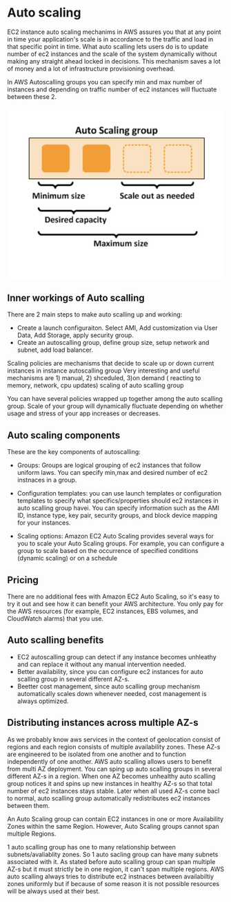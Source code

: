 # Auto scaling
EC2 instance auto scaling mechanims in AWS assures you that at any point in time your application's scale is in accordance to
the traffic and load in that specific point in time.
What auto scalling lets users do is to update number of ec2 instances and the scale of the system dynamically without making any
straight ahead locked in decisions. This mechanism saves a lot of money and a lot of infrastructure provisioning overhead.  

In AWS Autoscalling groups you can specify min and max number of instances and depending on traffic number of ec2 instances will fluctuate
between these 2.

![autoscalling diagram](./auto-scaling.png)

## Inner workings of Auto scalling
There are 2 main steps to make auto scalling up and working:
- Create a launch configuraiton. Select AMI, Add customization via User Data, Add Storage, apply security group.
- Create an autoscalling group, define group size, setup network and subnet, add load balancer. 

Scaling policies are mechanisms that decide to scale up or down current instances in instance autoscalling group
Very interesting and useful mechanisms are 1) manual, 2) shceduled, 3)on demand ( reacting to memory, network, cpu updates) scaling of auto scalling group 

You can have several policies wrapped up together among the auto scalling group.
Scale of your group will dynamically fluctuate depending on whether usage and stress of your app increases or decreases.

## Auto scaling components
These are the key components of autoscalling:
- Groups: Groups are logical grouping of ec2 instances that follow uniform laws. You can specify min,max and desired number of ec2 instnaces in a group.
- Configuration templates: you can use launch templates or configuration templates to specify what specifics/properties should ec2 instances in auto scalling group havei. You can specify information such as the AMI ID, instance type, key pair, security groups, and block device mapping for your instances. 

- Scaling options: Amazon EC2 Auto Scaling provides several ways for you to scale your Auto Scaling groups. For example, you can configure a group to scale based on the occurrence of specified conditions (dynamic scaling) or on a schedule 

## Pricing
There are no additional fees with Amazon EC2 Auto Scaling, so it's easy to try it out and see how it can benefit your AWS architecture. You only pay for the AWS resources (for example, EC2 instances, EBS volumes, and CloudWatch alarms) that you use.

## Auto scalling benefits
- EC2 autoscalling group can detect if any instance becomes unhleathy and can replace it without any manual intervention needed. 
- Better availability, since you can configure ec2 instances for auto scalling group in several different AZ-s.
- Beetter cost management, since auto scalling group mechanism automatically scales down whenever needed, cost management is always optimized.

## Distributing instances across multiple AZ-s
As we probably know aws services in the context of geolocation consist of regions and each region consists of multiple availability zones.
These AZ-s are engineered to be isolated from one another and to function independently of one another.
AWS auto scalling allows users to benefit from multi AZ deployment. You can sping up auto scalling groups in several different AZ-s in a region.
When one AZ becomes unhealthy auto scalling group notices it and spins up new instances in healthy AZ-s so that total number of ec2 instances
stays stable. Later when all used AZ-s come bacl to normal, auto scalling group automatically redistributes ec2 instances between them.

An Auto Scaling group can contain EC2 instances in one or more Availability Zones within the same Region. However, Auto Scaling groups cannot span multiple Regions.

1 auto scalling group has one to many relationship between subnets/avaliablity zones. So 1 auto sacling group can have many subnets associated with it.
As stated before auto scalling group can span multiple AZ-s but it must strictly be in one region, it can't span multiple regions.
AWS auto scalling always tries to distribute ec2 instnaces between availabiltiy zones uniformly but if because of some reason it is not possible resources will be always used at their best.
